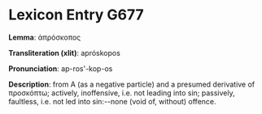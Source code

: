 # Lexicon Entry G677

**Lemma**: ἀπρόσκοπος

**Transliteration (xlit)**: apróskopos

**Pronunciation**: ap-ros'-kop-os

**Description**:
from Α (as a negative particle) and a presumed derivative of προσκόπτω; actively, inoffensive, i.e. not leading into sin; passively, faultless, i.e. not led into sin:--none (void of, without) offence.
